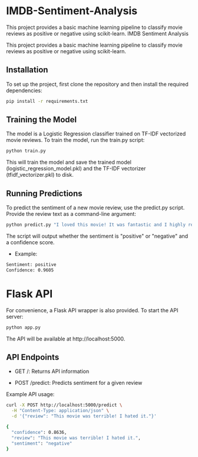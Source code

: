 # IMDB-Sentiment-Analysis
This project provides a basic machine learning pipeline to classify movie reviews as positive or negative using scikit-learn.
IMDB Sentiment Analysis

This project provides a basic machine learning pipeline to classify movie reviews as positive or negative using scikit-learn.

## Installation

To set up the project, first clone the repository and then install the required dependencies:
```bash
pip install -r requirements.txt
```
## Training the Model

The model is a Logistic Regression classifier trained on TF-IDF vectorized movie reviews. To train the model, run the train.py script:

```bash
python train.py
```
This will train the model and save the trained model (logistic_regression_model.pkl) and the TF-IDF vectorizer (tfidf_vectorizer.pkl) to disk.

## Running Predictions

To predict the sentiment of a new movie review, use the predict.py script. Provide the review text as a command-line argument:

```Bash
python predict.py "I loved this movie! It was fantastic and I highly recommend it."
```
The script will output whether the sentiment is "positive" or "negative" and a confidence score.

+ Example:
```bash
Sentiment: positive
Confidence: 0.9605
```
# Flask API

For convenience, a Flask API wrapper is also provided. To start the API server:
```bash
python app.py
```
The API will be available at http://localhost:5000.

## API Endpoints

+ GET /: Returns API information

+ POST /predict: Predicts sentiment for a given review
  
Example API usage:
```bash
curl -X POST http://localhost:5000/predict \
  -H "Content-Type: application/json" \
  -d '{"review": "This movie was terrible! I hated it."}'
```

```bash
{
  "confidence": 0.8636,
  "review": "This movie was terrible! I hated it.",
  "sentiment": "negative"
}
```
